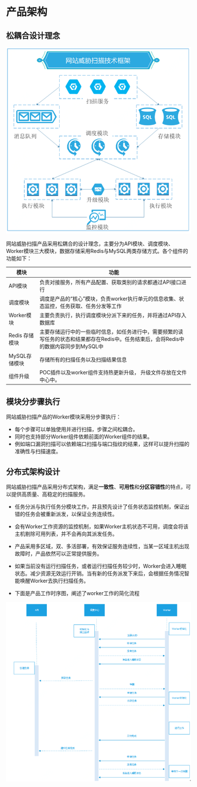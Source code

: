 # 产品架构

## 松耦合设计理念

![](../../../../image/Website-Threat-Inspector/wts-jiagou-04.png)

网站威胁扫描产品采用松耦合的设计理念，主要分为API模块、调度模块、Worker模块三大模块，数据存储采用Redis与MySQL两类存储方式。各个组件的功能如下：

| 模块             | 功能                                                         |
| ---------------- | ------------------------------------------------------------ |
| API模块          | 负责对接服务，所有产品配置、获取类别的请求都通过API接口进行  |
| 调度模块         | 调度是产品的“核心”模块，负责worker执行单元的信息收集、状态监控，任务获取、任务分发等工作 |
| Worker模块       | 主要负责执行，执行调度模块分派下来的任务，并将通过API存入数据库 |
| Redis   存储模块 | 主要存储运行中的一些临时信息，如任务进行中，需要频繁的读写任务的状态和结果都存在Redis中。任务结束后，会将Redis中的数据内容同步到MySQL中 |
| MySQL存储模块    | 存储所有的扫描任务以及扫描结果信息                           |
| 组件升级         | POC插件以及worker组件支持热更新升级， 升级文件存放在文件中心中。 |

## 模块分步骤执行

网站威胁扫描产品的Worker模块采用分步骤执行：

- 每个步骤可以单独使用并进行扫描，步骤之间松耦合。
- 同时也支持部分Worker组件依赖前面的Worker组件的结果。
- 例如端口漏洞扫描可以依赖端口扫描与端口指纹的结果，这样可以提升扫描的准确性与扫描速度。

## 分布式架构设计

网站威胁扫描产品采用分布式架构，满足**一致性**、**可用性**和**分区容错性**的特点，可以提供高质量、高稳定的扫描服务。

- 任务分派与执行任务分模块工作，并且预先设计了任务状态监控机制，保证出错的任务会被重新派发，以保证业务连续性。

- 会有Worker工作资源的监控机制，如果Worker主机状态不可用，调度会将该主机剔除可用列表，并不会再向其派发任务。

-  产品采用多区域，双、多活部署，有效保证服务连续性，当某一区域主机出现故障时，产品依然可以正常提供服务。

-  如果当前没有运行扫描任务，或者运行扫描任务较少时，Worker会进入睡眠状态。减少资源无效运行开销。当有新的任务派发下来后，会根据任务情况智能唤醒Worker去执行扫描任务。
- 下面是产品工作时序图，阐述了worker工作的简化流程

![](../../../../image/Website-Threat-Inspector/webscan2.png)
